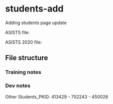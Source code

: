 # students-add

Adding students page update

ASISTS file:

ASISTS 2020 file:

## File structure

### Training notes

### Dev notes

Other Students_PKID: 413429 - 752243 - 450028
